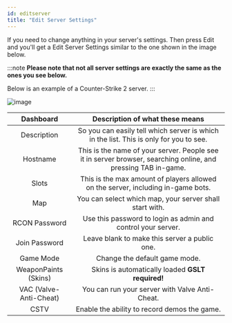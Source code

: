 ```yaml
---
id: editserver
title: "Edit Server Settings"
---
```


If you need to change anything in your server's settings. Then press Edit and you'll get a Edit Server Settings similar to the one shown in the image below.

:::note
**Please note that not all server settings are exactly the same as the ones you see below.**

Below is an example of a Counter-Strike 2 server.
:::

![image](https://help.fshost.me/img/panel-serversetup.png)

| Dashboard | Description of what these means |
| :-------: | :-----------------------------: |
| Description  | So you can easily tell which server is which in the list. This is only for you to see.   |
| Hostname | This is the name of your server. People see it in server browser, searching online, and pressing TAB in-game. |
| Slots | This is the max amount of players allowed on the server, including in-game bots. |
| Map | You can select which map, your server shall start with. |
| RCON Password | Use this password to login as admin and control your server. |
| Join Password | Leave blank to make this server a public one. |
| Game Mode | Change the default game mode. |
| WeaponPaints (Skins) | Skins is automatically loaded **GSLT required!** |
| VAC (Valve-Anti-Cheat) | You can run your server with Valve Anti-Cheat. |
| CSTV | Enable the ability to record demos the game. |
